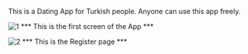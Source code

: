This is a Dating App for Turkish people. Anyone can use this app freely.

![1](https://user-images.githubusercontent.com/60486296/114220960-7cb2df80-9921-11eb-932d-52b144bdf791.png)
*** This is the first screen of the App ***


![2](https://user-images.githubusercontent.com/60486296/114220965-7f153980-9921-11eb-84eb-b89c78fe8f5a.png)
*** This is the Register page ***
